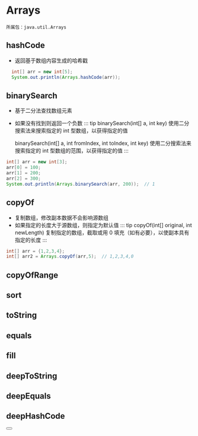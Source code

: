 # Arrays
  `所属包：java.util.Arrays`

## hashCode
  - 返回基于数组内容生成的哈希戳
```java
  int[] arr = new int[5];
  System.out.println(Arrays.hashCode(arr));
```

## binarySearch
  - 基于二分法查找数组元素
  - 如果没有找到则返回一个负数
::: tip
    binarySearch(int[] a, int key) 
    使用二分搜索法来搜索指定的 int 型数组，以获得指定的值

	binarySearch(int[] a, int fromIndex, int toIndex, int key) 
    使用二分搜索法来搜索指定的 int 型数组的范围，以获得指定的值
:::

```java
int[] arr = new int[3];
arr[0] = 100;
arr[1] = 200;
arr[2] = 300;
System.out.println(Arrays.binarySearch(arr, 200));  // 1
```

## copyOf
  - 复制数组，修改副本数据不会影响源数组
  - 如果指定的长度大于源数组，则指定为默认值
::: tip
copyOf(int[] original, int newLength) 
复制指定的数组，截取或用 0 填充（如有必要），以使副本具有指定的长度
:::
```java
int[] arr = {1,2,3,4};
int[] arr2 = Arrays.copyOf(arr,5);  // 1,2,3,4,0
```

## copyOfRange

## sort

## toString

## equals

## fill

## deepToString

## deepEquals

## deepHashCode

<Button/>
